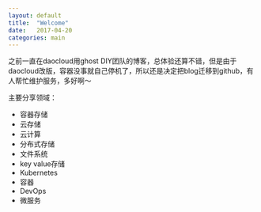 ```yaml
---
layout: default
title:  "Welcome"
date:   2017-04-20
categories: main
---
```


 之前一直在daocloud用ghost DIY团队的博客，总体验还算不错，但是由于daocloud改版，容器没事就自己停机了，所以还是决定把blog迁移到github，有人帮忙维护服务，多好啊～

 主要分享领域：
 - 容器存储
 - 云存储
 - 云计算
 - 分布式存储
 - 文件系统
 - key value存储
 - Kubernetes
 - 容器
 - DevOps
 - 微服务
